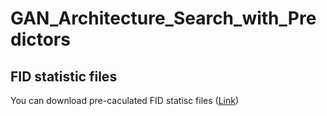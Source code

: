 # GAN_Architecture_Search_with_Predictors

## FID statistic files
You can download pre-caculated FID statisc files ([Link]([http://bioinf.jku.at/research/ttur](https://drive.google.com/drive/folders/1JGODyX1ekDzlhpWbeknir0OYv_TqMT9e?usp=sharing)https://drive.google.com/drive/folders/1JGODyX1ekDzlhpWbeknir0OYv_TqMT9e?usp=sharing))
